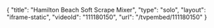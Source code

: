 {
    "title": "Hamilton Beach Soft Scrape Mixer",
    "type": "solo",
    "layout": "iframe-static",
    "videoId": "111180150",
    "url": "\/tvpembed\/111180150"
}